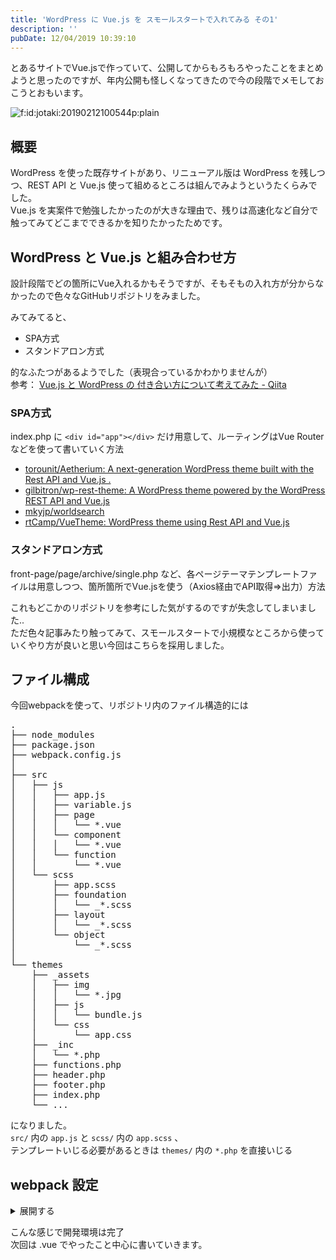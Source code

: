 ```yaml
---
title: 'WordPress に Vue.js を スモールスタートで入れてみる その1'
description: ''
pubDate: 12/04/2019 10:39:10
---
```


<p>とあるサイトでVue.jsで作っていて、公開してからもろもろやったことをまとめようと思ったのですが、年内公開も怪しくなってきたので今の段階でメモしておこうとおもいます。</p>

<p><span itemscope itemtype="http://schema.org/Photograph"><img src="/images/hatena/20190212100544.png" alt="f:id:jotaki:20190212100544p:plain" title="f:id:jotaki:20190212100544p:plain" class="hatena-fotolife" itemprop="image"></span></p>

<h2>概要</h2>

<p>WordPress を使った既存サイトがあり、リニューアル版は WordPress を残しつつ、REST API と Vue.js 使って組めるところは組んでみようというたくらみでした。<br/>
Vue.js を実案件で勉強したかったのが大きな理由で、残りは高速化など自分で触ってみてどこまでできるかを知りたかったためです。</p>

<h2>WordPress と Vue.js と組み合わせ方</h2>

<p>設計段階でどの箇所にVue入れるかもそうですが、そもそもの入れ方が分からなかったので色々なGitHubリポジトリをみました。</p>

<p>みてみてると、</p>

<ul>
<li>SPA方式</li>
<li>スタンドアロン方式</li>
</ul>

<p>的なふたつがあるようでした（表現合っているかわかりませんが）<br/>
参考： <a href="https://qiita.com/rmlabo/items/89af2ef9ae8824f43761">Vue.js と WordPress の 付き合い方について考えてみた - Qiita</a></p>

<h3>SPA方式</h3>

<p>index.php に <code>&lt;div id="app"&gt;&lt;/div&gt;</code> だけ用意して、ルーティングはVue Routerなどを使って書いていく方法</p>

<ul>
<li><a href="https://github.com/torounit/Aetherium">torounit/Aetherium: A next-generation WordPress theme built with the Rest API and Vue.js .</a></li>
<li><a href="https://github.com/gilbitron/wp-rest-theme">gilbitron/wp-rest-theme: A WordPress theme powered by the WordPress REST API and Vue.js</a></li>
<li><a href="https://github.com/mkyjp/worldsearch">mkyjp/worldsearch</a></li>
<li><a href="https://github.com/rtCamp/VueTheme">rtCamp/VueTheme: WordPress theme using Rest API and Vue.js</a></li>
</ul>

<h3>スタンドアロン方式</h3>

<p>front-page/page/archive/single.php など、各ページテーマテンプレートファイルは用意しつつ、箇所箇所でVue.jsを使う（Axios経由でAPI取得=>出力）方法</p>

<p>これもどこかのリポジトリを参考にした気がするのですが失念してしまいました..<br/>
ただ色々記事みたり触ってみて、スモールスタートで小規模なところから使っていくやり方が良いと思い今回はこちらを採用しました。</p>

<h2>ファイル構成</h2>

<p>今回webpackを使って、リポジトリ内のファイル構造的には</p>

<pre class="code" data-lang="" data-unlink>.
├── node_modules
├── package.json
├── webpack.config.js
│
├── src
│   ├── js
│   │   ├── app.js
│   │   ├── variable.js
│   │   ├── page
│   │   │   └── *.vue
│   │   └── component
│   │   │   └── *.vue
│   │   └── function
│   │       └── *.vue
│   └── scss
│       ├── app.scss
│       ├── foundation
│       │   └── _*.scss
│       ├── layout
│       │   └── _*.scss
│       └── object
│           └── _*.scss
│
└── themes
    ├── _assets
    │   ├── img
    │   │   └── *.jpg
    │   ├── js
    │   │   └── bundle.js
    │   └── css
    │       └── app.css
    ├── _inc
    │   └── *.php
    ├── functions.php
    ├── header.php
    ├── footer.php
    ├── index.php
    └── ...</pre>

<p>になりました。<br/>
<code>src/</code> 内の <code>app.js</code> と <code>scss/</code> 内の <code>app.scss</code> 、<br/>
テンプレートいじる必要があるときは <code>themes/</code> 内の <code>*.php</code> を直接いじる</p>

<h2>webpack 設定</h2>

<p><details>
  <summary>展開する</summary></p>

<div>

<pre class="code lang-javascript" data-lang="javascript" data-unlink><span class="synStatement">const</span> TerserPlugin            = require(<span class="synConstant">'terser-webpack-plugin'</span>);
<span class="synStatement">const</span> MiniCssExtractPlugin    = require(<span class="synConstant">'mini-css-extract-plugin'</span>);
<span class="synStatement">const</span> OptimizeCSSAssetsPlugin = require(<span class="synConstant">'optimize-css-assets-webpack-plugin'</span>);
<span class="synStatement">const</span> VueLoaderPlugin         = require(<span class="synConstant">'vue-loader/lib/plugin'</span>);

<span class="synComment">// [定数] webpack の出力オプションを指定します</span>
<span class="synComment">// 'production' か 'development' を指定</span>
<span class="synStatement">const</span> MODE = <span class="synConstant">'production'</span>;

<span class="synComment">// ソースマップの利用有無 production or development (productionのときはソースマップを利用しない)</span>
<span class="synStatement">const</span> enabledSourceMap = (MODE === <span class="synConstant">'production'</span>);

module.exports = <span class="synIdentifier">{</span>
  name: <span class="synConstant">&quot;app&quot;</span>,
  externals: <span class="synIdentifier">{</span>
    Vue: <span class="synConstant">&quot;Vue&quot;</span>
  <span class="synIdentifier">}</span>,
  <span class="synComment">// モード値を production に設定すると最適化された状態で、</span>
  <span class="synComment">// development に設定するとソースマップ有効でJSファイルが出力される</span>
  mode: MODE,
  <span class="synComment">// メインとなるJavaScriptファイル（エントリーポイント）</span>
  entry: <span class="synIdentifier">{</span>
    <span class="synConstant">&quot;app&quot;</span>: <span class="synConstant">'./src/js/app.js'</span>
  <span class="synIdentifier">}</span>,
  <span class="synComment">// ファイルの出力設定</span>
  output: <span class="synIdentifier">{</span>
    <span class="synComment">// 出力ファイルのディレクトリ名</span>
    path: `$<span class="synIdentifier">{</span>__dirname<span class="synIdentifier">}</span>/themes/_assets/js`,
    <span class="synComment">// 出力ファイル名</span>
    filename: <span class="synConstant">'bundle.js'</span>
  <span class="synIdentifier">}</span>,
  <span class="synComment">// CSS minify と sourceMap の出力のための設定</span>
  optimization: <span class="synIdentifier">{</span>
    minimizer: <span class="synIdentifier">[</span>
      <span class="synStatement">new</span> TerserPlugin(<span class="synIdentifier">{</span>
        parallel: <span class="synConstant">true</span>,
        sourceMap: <span class="synConstant">true</span>,
      <span class="synIdentifier">}</span>),
      <span class="synStatement">new</span> OptimizeCSSAssetsPlugin(<span class="synIdentifier">{</span>
        cssProcessorOptions: <span class="synIdentifier">{</span>
          map: <span class="synIdentifier">{</span>
            inline: <span class="synConstant">false</span>,
            annotation: <span class="synConstant">true</span>,
          <span class="synIdentifier">}</span>
        <span class="synIdentifier">}</span>
      <span class="synIdentifier">}</span>)
    <span class="synIdentifier">]</span>
  <span class="synIdentifier">}</span>,
  module: <span class="synIdentifier">{</span>
    rules: <span class="synIdentifier">[</span>
      <span class="synIdentifier">{</span>
        test: <span class="synConstant">/\.vue$/</span>,
        use: <span class="synIdentifier">[</span>
          <span class="synIdentifier">{</span>
            <span class="synComment">// Babel を利用する</span>
            loader: <span class="synConstant">'vue-loader'</span>,
          <span class="synIdentifier">}</span>
        <span class="synIdentifier">]</span>
      <span class="synIdentifier">}</span>,
      <span class="synIdentifier">{</span>
        <span class="synComment">// .js の場合</span>
        test: <span class="synConstant">/\.js$/</span>,
        use: <span class="synIdentifier">[</span>
          <span class="synIdentifier">{</span>
            <span class="synComment">// Babel を利用する</span>
            loader: <span class="synConstant">'babel-loader'</span>,
            <span class="synComment">// Babel のオプションを指定する</span>
            options: <span class="synIdentifier">{</span>
              presets: <span class="synIdentifier">[</span>
                <span class="synComment">// プリセットを指定することで、ES2018 を ES5 に変換</span>
                <span class="synConstant">'@babel/preset-env'</span>
              <span class="synIdentifier">]</span>
            <span class="synIdentifier">}</span>
          <span class="synIdentifier">}</span>
        <span class="synIdentifier">]</span>
      <span class="synIdentifier">}</span>,
      <span class="synComment">// Sassファイルの読み込みとコンパイル</span>
      <span class="synIdentifier">{</span>
        test: <span class="synConstant">/\.scss/</span>, <span class="synComment">// 対象となるファイルの拡張子</span>
        use:
          <span class="synIdentifier">[</span>
            <span class="synComment">// CSSファイルを書き出すオプションを有効にする</span>
            <span class="synIdentifier">{</span>
              loader: MiniCssExtractPlugin.loader,
            <span class="synIdentifier">}</span>,
            <span class="synComment">// CSSをバンドルするための機能</span>
            <span class="synIdentifier">{</span>
              loader: <span class="synConstant">'css-loader'</span>,
              options: <span class="synIdentifier">{</span>
                <span class="synComment">// オプションでCSS内のurl()メソッドの取り込みを禁止する</span>
                url: <span class="synConstant">false</span>,
                <span class="synComment">// ソースマップの利用有無</span>
                sourceMap: enabledSourceMap,

                <span class="synComment">// 0 =&gt; no loaders (default);</span>
                <span class="synComment">// 1 =&gt; postcss-loader;</span>
                <span class="synComment">// 2 =&gt; postcss-loader, sass-loader</span>
                importLoaders: 2
              <span class="synIdentifier">}</span>
            <span class="synIdentifier">}</span>,
            <span class="synIdentifier">{</span>
              loader: <span class="synConstant">'sass-loader'</span>,
              options: <span class="synIdentifier">{</span>
                <span class="synComment">// ソースマップの利用有無</span>
                sourceMap: enabledSourceMap,
              <span class="synIdentifier">}</span>
            <span class="synIdentifier">}</span>
          <span class="synIdentifier">]</span>
      <span class="synIdentifier">}</span>
    <span class="synIdentifier">]</span>
  <span class="synIdentifier">}</span>,
  <span class="synComment">// 完全ビルドされたVue.jsを読み込むように変更</span>
  <span class="synComment">// ref: https://aloerina01.github.io/blog/2017-03-08-1</span>
  resolve: <span class="synIdentifier">{</span>
    alias: <span class="synIdentifier">{</span>
      <span class="synConstant">'vue$'</span>: <span class="synConstant">'vue/dist/vue.esm.js'</span>
    <span class="synIdentifier">}</span>,
    extensions: <span class="synIdentifier">[</span><span class="synConstant">'*'</span>, <span class="synConstant">'.js'</span>, <span class="synConstant">'.vue'</span>, <span class="synConstant">'.json'</span><span class="synIdentifier">]</span>
  <span class="synIdentifier">}</span>,
  plugins: <span class="synIdentifier">[</span>
    <span class="synComment">// CSSファイルを外だしにするプラグイン</span>
    <span class="synStatement">new</span> MiniCssExtractPlugin(<span class="synIdentifier">{</span>
      <span class="synComment">// ファイル名を設定します（output.path から見た階層）</span>
      filename: <span class="synConstant">'./../css/app.css'</span>,
    <span class="synIdentifier">}</span>),
    <span class="synComment">// Vue loader プラグイン</span>
    <span class="synStatement">new</span> VueLoaderPlugin()
  <span class="synIdentifier">]</span>
<span class="synIdentifier">}</span>;
</pre>

</div>

<p></details></p>

<p>こんな感じで開発環境は完了<br/>
次回は .vue でやったこと中心に書いていきます。</p>
